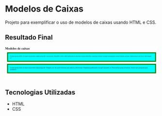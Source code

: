 # Modelos de Caixas
Projeto para exemplificar o uso de modelos de caixas usando HTML e CSS.

## Resultado Final

[<img src="./resultado.jpg" alt="modelos de caixas usando HTML e CSS">](https://priscila199.github.io/modelos-de-caixas/)

## Tecnologias Utilizadas
- HTML
- CSS